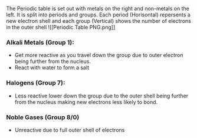 The Periodic table is set out with metals on the right and non-metals on the left. 
It is split into periods and groups. 
Each period (Horisontal) repersents a new electron shell and each group (Vertical) shows the number of electrons in the outer shell
![[Periodic Table PNG.png]]




### Alkali Metals (Group 1): 
- Get more reactive as you travel down the group due to outer electron being further from the nucleus.
- React with water to form a salt


### Halogens (Group 7):
- Less reactive lower down the group due to the outer shell being further from the nucleus making new electrons less likely to bond.


### Noble Gases (Group 8/0)
- Unreactive due to full outer shell of electrons
